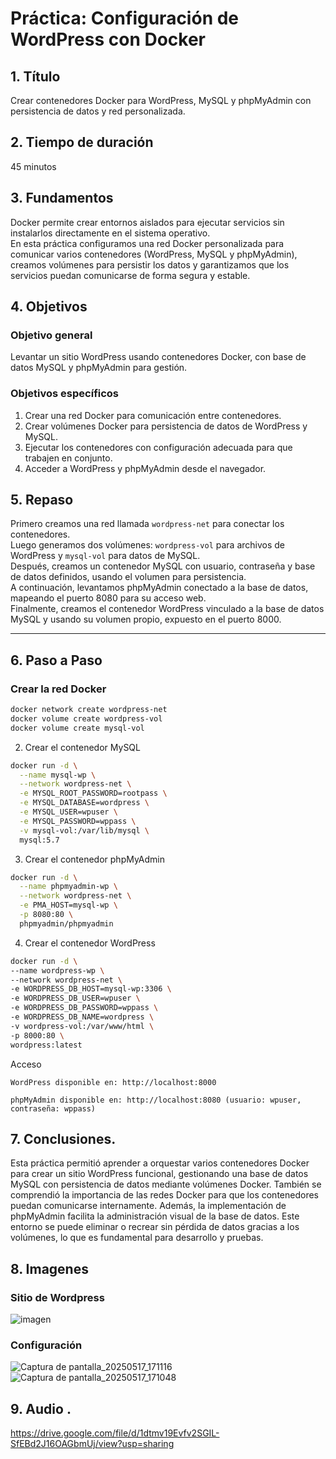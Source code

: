 # Práctica: Configuración de WordPress con Docker

## 1. Título  
Crear contenedores Docker para WordPress, MySQL y phpMyAdmin con persistencia de datos y red personalizada.

## 2. Tiempo de duración  
45 minutos

## 3. Fundamentos  
Docker permite crear entornos aislados para ejecutar servicios sin instalarlos directamente en el sistema operativo.  
En esta práctica configuramos una red Docker personalizada para comunicar varios contenedores (WordPress, MySQL y phpMyAdmin), creamos volúmenes para persistir los datos y garantizamos que los servicios puedan comunicarse de forma segura y estable.

## 4. Objetivos

### Objetivo general  
Levantar un sitio WordPress usando contenedores Docker, con base de datos MySQL y phpMyAdmin para gestión.

### Objetivos específicos  
1. Crear una red Docker para comunicación entre contenedores.  
2. Crear volúmenes Docker para persistencia de datos de WordPress y MySQL.  
3. Ejecutar los contenedores con configuración adecuada para que trabajen en conjunto.  
4. Acceder a WordPress y phpMyAdmin desde el navegador.

## 5. Repaso

Primero creamos una red llamada `wordpress-net` para conectar los contenedores.  
Luego generamos dos volúmenes: `wordpress-vol` para archivos de WordPress y `mysql-vol` para datos de MySQL.  
Después, creamos un contenedor MySQL con usuario, contraseña y base de datos definidos, usando el volumen para persistencia.  
A continuación, levantamos phpMyAdmin conectado a la base de datos, mapeando el puerto 8080 para su acceso web.  
Finalmente, creamos el contenedor WordPress vinculado a la base de datos MySQL y usando su volumen propio, expuesto en el puerto 8000.

---

## 6. Paso a Paso

### Crear la red Docker

```bash
docker network create wordpress-net
docker volume create wordpress-vol
docker volume create mysql-vol
```
  
2. Crear el contenedor MySQL

```bash
docker run -d \
  --name mysql-wp \
  --network wordpress-net \
  -e MYSQL_ROOT_PASSWORD=rootpass \
  -e MYSQL_DATABASE=wordpress \
  -e MYSQL_USER=wpuser \
  -e MYSQL_PASSWORD=wppass \
  -v mysql-vol:/var/lib/mysql \
  mysql:5.7
```
  
3. Crear el contenedor phpMyAdmin

```bash
docker run -d \
  --name phpmyadmin-wp \
  --network wordpress-net \
  -e PMA_HOST=mysql-wp \
  -p 8080:80 \
  phpmyadmin/phpmyadmin
```
4. Crear el contenedor WordPress
  ```bash
docker run -d \
  --name wordpress-wp \
  --network wordpress-net \
  -e WORDPRESS_DB_HOST=mysql-wp:3306 \
  -e WORDPRESS_DB_USER=wpuser \
  -e WORDPRESS_DB_PASSWORD=wppass \
  -e WORDPRESS_DB_NAME=wordpress \
  -v wordpress-vol:/var/www/html \
  -p 8000:80 \
  wordpress:latest
```
Acceso

    WordPress disponible en: http://localhost:8000

    phpMyAdmin disponible en: http://localhost:8080 (usuario: wpuser, contraseña: wppass)

## 7. Conclusiones.
Esta práctica permitió aprender a orquestar varios contenedores Docker para crear un sitio WordPress funcional, gestionando una base de datos MySQL con persistencia de datos mediante volúmenes Docker.
También se comprendió la importancia de las redes Docker para que los contenedores puedan comunicarse internamente.
Además, la implementación de phpMyAdmin facilita la administración visual de la base de datos.
Este entorno se puede eliminar o recrear sin pérdida de datos gracias a los volúmenes, lo que es fundamental para desarrollo y pruebas.
## 8. Imagenes 
### Sitio de Wordpress
![imagen](https://github.com/user-attachments/assets/befe90b1-1902-4348-8ae9-f15f930daeb2)

### Configuración
![Captura de pantalla_20250517_171116](https://github.com/user-attachments/assets/89964ba6-458a-48de-8cae-c3ef5056f204)
![Captura de pantalla_20250517_171048](https://github.com/user-attachments/assets/7296aca8-dc27-48b3-96b6-9037a3f5c81b)

## 9. Audio .
https://drive.google.com/file/d/1dtmv19Evfv2SGIL-SfEBd2J16OAGbmUj/view?usp=sharing 

